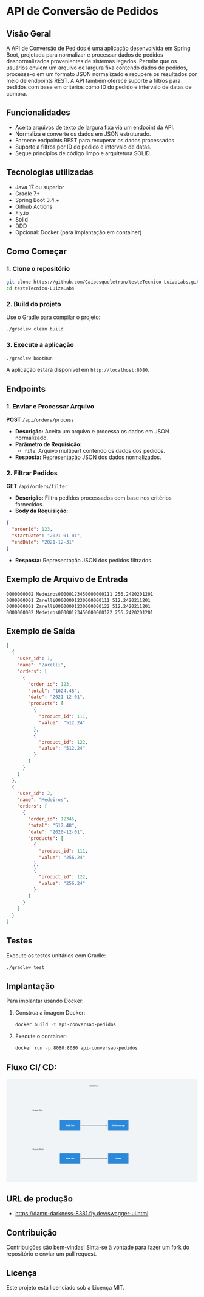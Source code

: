 # API de Conversão de Pedidos

## Visão Geral
A API de Conversão de Pedidos é uma aplicação desenvolvida em Spring Boot, projetada para normalizar e processar dados de pedidos desnormalizados provenientes de sistemas legados. Permite que os usuários enviem um arquivo de largura fixa contendo dados de pedidos, processe-o em um formato JSON normalizado e recupere os resultados por meio de endpoints REST. A API também oferece suporte a filtros para pedidos com base em critérios como ID do pedido e intervalo de datas de compra.

## Funcionalidades
- Aceita arquivos de texto de largura fixa via um endpoint da API.
- Normaliza e converte os dados em JSON estruturado.
- Fornece endpoints REST para recuperar os dados processados.
- Suporte a filtros por ID do pedido e intervalo de datas.
- Segue princípios de código limpo e arquitetura SOLID.

## Tecnologias utilizadas
- Java 17 ou superior
- Gradle 7+
- Spring Boot 3.4.+
- Github Actions
- Fly.io
- Solid
- DDD
- Opcional: Docker (para implantação em container)

## Como Começar

### 1. Clone o repositório
```bash
git clone https://github.com/Caioesqueletron/testeTecnico-LuizaLabs.git
cd testeTecnico-LuizaLabs
```

### 2. Build do projeto
Use o Gradle para compilar o projeto:
```bash
./gradlew clean build
```

### 3. Execute a aplicação
```bash
./gradlew bootRun
```
A aplicação estará disponível em `http://localhost:8080`.

## Endpoints

### 1. Enviar e Processar Arquivo
**POST** `/api/orders/process`
- **Descrição:** Aceita um arquivo e processa os dados em JSON normalizado.
- **Parâmetro de Requisição:**
    - `file`: Arquivo multipart contendo os dados dos pedidos.
- **Resposta:** Representação JSON dos dados normalizados.

### 2. Filtrar Pedidos
**GET** `/api/orders/filter`
- **Descrição:** Filtra pedidos processados com base nos critérios fornecidos.
- **Body da Requisição:**
```json
{
  "orderId": 123,
  "startDate": "2021-01-01",
  "endDate": "2021-12-31"
}
```
- **Resposta:** Representação JSON dos pedidos filtrados.

## Exemplo de Arquivo de Entrada
```
0000000002 Medeiros00000123450000000111 256.2420201201
0000000001 Zarelli00000001230000000111 512.2420211201
0000000001 Zarelli00000001230000000122 512.2420211201
0000000002 Medeiros00000123450000000122 256.2420201201
```

## Exemplo de Saída
```json
[
  {
    "user_id": 1,
    "name": "Zarelli",
    "orders": [
      {
        "order_id": 123,
        "total": "1024.48",
        "date": "2021-12-01",
        "products": [
          {
            "product_id": 111,
            "value": "512.24"
          },
          {
            "product_id": 122,
            "value": "512.24"
          }
        ]
      }
    ]
  },
  {
    "user_id": 2,
    "name": "Medeiros",
    "orders": [
      {
        "order_id": 12345,
        "total": "512.48",
        "date": "2020-12-01",
        "products": [
          {
            "product_id": 111,
            "value": "256.24"
          },
          {
            "product_id": 122,
            "value": "256.24"
          }
        ]
      }
    ]
  }
]
```

## Testes
Execute os testes unitários com Gradle:
```bash
./gradlew test
```

## Implantação
Para implantar usando Docker:
1. Construa a imagem Docker:
   ```bash
   docker build -t api-conversao-pedidos .
   ```
2. Execute o container:
   ```bash
   docker run -p 8080:8080 api-conversao-pedidos
   ```

## Fluxo CI/ CD:
![img.png](src/main/java/br/com/luizalabs/teste/tecnico/docs/img.png)


## URL de produção 
- https://damp-darkness-8381.fly.dev/swagger-ui.html

## Contribuição
Contribuições são bem-vindas! Sinta-se à vontade para fazer um fork do repositório e enviar um pull request.

## Licença
Este projeto está licenciado sob a Licença MIT.

